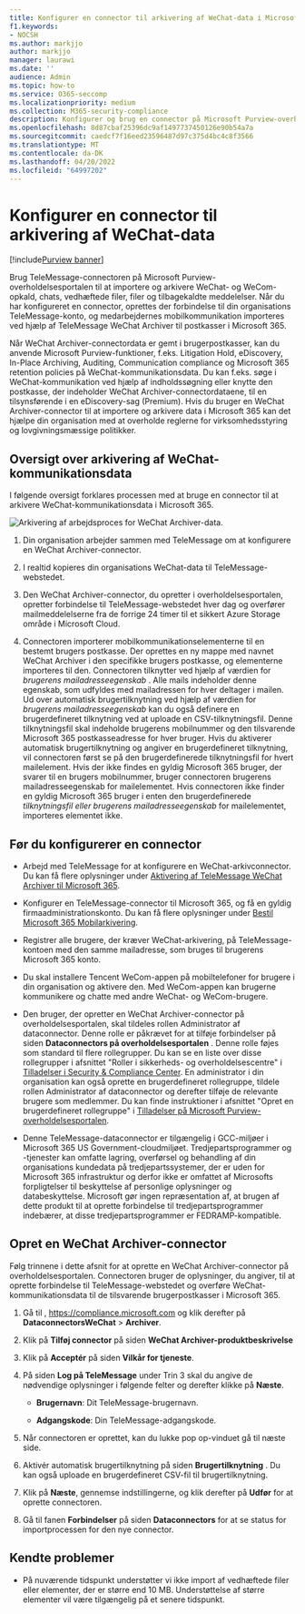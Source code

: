 ```yaml
---
title: Konfigurer en connector til arkivering af WeChat-data i Microsoft 365
f1.keywords:
- NOCSH
ms.author: markjjo
author: markjjo
manager: laurawi
ms.date: ''
audience: Admin
ms.topic: how-to
ms.service: O365-seccomp
ms.localizationpriority: medium
ms.collection: M365-security-compliance
description: Konfigurer og brug en connector på Microsoft Purview-overholdelsesportalen til at importere og arkivere WeChat-data i Microsoft 365.
ms.openlocfilehash: 8d87cbaf25396dc9af1497737450126e90b54a7a
ms.sourcegitcommit: caedcf7f16eed23596487d97c375d4bc4c8f3566
ms.translationtype: MT
ms.contentlocale: da-DK
ms.lasthandoff: 04/20/2022
ms.locfileid: "64997202"
---
```

# <a name="set-up-a-connector-to-archive-wechat-data"></a>Konfigurer en connector til arkivering af WeChat-data

[!include[Purview banner](../includes/purview-rebrand-banner.md)]

Brug TeleMessage-connectoren på Microsoft Purview-overholdelsesportalen til at importere og arkivere WeChat- og WeCom-opkald, chats, vedhæftede filer, filer og tilbagekaldte meddelelser. Når du har konfigureret en connector, oprettes der forbindelse til din organisations TeleMessage-konto, og medarbejdernes mobilkommunikation importeres ved hjælp af TeleMessage WeChat Archiver til postkasser i Microsoft 365.

Når WeChat Archiver-connectordata er gemt i brugerpostkasser, kan du anvende Microsoft Purview-funktioner, f.eks. Litigation Hold, eDiscovery, In-Place Archiving, Auditing, Communication compliance og Microsoft 365 retention policies på WeChat-kommunikationsdata. Du kan f.eks. søge i WeChat-kommunikation ved hjælp af indholdssøgning eller knytte den postkasse, der indeholder WeChat Archiver-connectordataene, til en tilsynsførende i en eDiscovery-sag (Premium). Hvis du bruger en WeChat Archiver-connector til at importere og arkivere data i Microsoft 365 kan det hjælpe din organisation med at overholde reglerne for virksomhedsstyring og lovgivningsmæssige politikker.

## <a name="overview-of-archiving-wechat-communication-data"></a>Oversigt over arkivering af WeChat-kommunikationsdata

I følgende oversigt forklares processen med at bruge en connector til at arkivere WeChat-kommunikationsdata i Microsoft 365.

![Arkivering af arbejdsproces for WeChat Archiver-data.](../media/WeChatConnectorWorkflow.png)

1. Din organisation arbejder sammen med TeleMessage om at konfigurere en WeChat Archiver-connector.

2. I realtid kopieres din organisations WeChat-data til TeleMessage-webstedet.

3. Den WeChat Archiver-connector, du opretter i overholdelsesportalen, opretter forbindelse til TeleMessage-webstedet hver dag og overfører mailmeddelelserne fra de forrige 24 timer til et sikkert Azure Storage område i Microsoft Cloud.

4. Connectoren importerer mobilkommunikationselementerne til en bestemt brugers postkasse. Der oprettes en ny mappe med navnet WeChat Archiver i den specifikke brugers postkasse, og elementerne importeres til den. Connectoren tilknytter ved hjælp af værdien for *brugerens mailadresseegenskab* . Alle mails indeholder denne egenskab, som udfyldes med mailadressen for hver deltager i mailen. Ud over automatisk brugertilknytning ved hjælp af værdien for *brugerens mailadresseegenskab* kan du også definere en brugerdefineret tilknytning ved at uploade en CSV-tilknytningsfil. Denne tilknytningsfil skal indeholde brugerens mobilnummer og den tilsvarende Microsoft 365 postkasseadresse for hver bruger. Hvis du aktiverer automatisk brugertilknytning og angiver en brugerdefineret tilknytning, vil connectoren først se på den brugerdefinerede tilknytningsfil for hvert mailelement. Hvis der ikke findes en gyldig Microsoft 365 bruger, der svarer til en brugers mobilnummer, bruger connectoren brugerens mailadresseegenskab for mailelementet. Hvis connectoren ikke finder en gyldig Microsoft 365 bruger i enten den brugerdefinerede *tilknytningsfil eller brugerens mailadresseegenskab* for mailelementet, importeres elementet ikke.

## <a name="before-you-set-up-a-connector"></a>Før du konfigurerer en connector

- Arbejd med TeleMessage for at konfigurere en WeChat-arkivconnector. Du kan få flere oplysninger under [Aktivering af TeleMessage WeChat Archiver til Microsoft 365](https://www.telemessage.com/microsoft-365-activation-for-wechat-archiver/).

- Konfigurer en TeleMessage-connector til Microsoft 365, og få en gyldig firmaadministrationskonto. Du kan få flere oplysninger under [Bestil Microsoft 365 Mobilarkivering](https://www.telemessage.com/mobile-archiver/order-mobile-archiver-for-microsoft-365/).

- Registrer alle brugere, der kræver WeChat-arkivering, på TeleMessage-kontoen med den samme mailadresse, som bruges til brugerens Microsoft 365 konto.

- Du skal installere Tencent WeCom-appen på mobiltelefoner for brugere i din organisation og aktivere den. Med WeCom-appen kan brugerne kommunikere og chatte med andre WeChat- og WeCom-brugere.

- Den bruger, der opretter en WeChat Archiver-connector på overholdelsesportalen, skal tildeles rollen Administrator af dataconnector. Denne rolle er påkrævet for at tilføje forbindelser på siden **Dataconnectors på overholdelsesportalen** . Denne rolle føjes som standard til flere rollegrupper. Du kan se en liste over disse rollegrupper i afsnittet "Roller i sikkerheds- og overholdelsescentre" i [Tilladelser i Security & Compliance Center](../security/office-365-security/permissions-in-the-security-and-compliance-center.md#roles-in-the-security--compliance-center). En administrator i din organisation kan også oprette en brugerdefineret rollegruppe, tildele rollen Administrator af dataconnector og derefter tilføje de relevante brugere som medlemmer. Du kan finde instruktioner i afsnittet "Opret en brugerdefineret rollegruppe" i [Tilladelser på Microsoft Purview-overholdelsesportalen](microsoft-365-compliance-center-permissions.md#create-a-custom-role-group).

- Denne TeleMessage-dataconnector er tilgængelig i GCC-miljøer i Microsoft 365 US Government-cloudmiljøet. Tredjepartsprogrammer og -tjenester kan omfatte lagring, overførsel og behandling af din organisations kundedata på tredjepartssystemer, der er uden for Microsoft 365 infrastruktur og derfor ikke er omfattet af Microsofts forpligtelser til beskyttelse af personlige oplysninger og databeskyttelse. Microsoft gør ingen repræsentation af, at brugen af dette produkt til at oprette forbindelse til tredjepartsprogrammer indebærer, at disse tredjepartsprogrammer er FEDRAMP-kompatible.

## <a name="create-a-wechat-archiver-connector"></a>Opret en WeChat Archiver-connector

Følg trinnene i dette afsnit for at oprette en WeChat Archiver-connector på overholdelsesportalen. Connectoren bruger de oplysninger, du angiver, til at oprette forbindelse til TeleMessage-webstedet og overføre WeChat-kommunikationsdata til de tilsvarende brugerpostkasser i Microsoft 365.

1. Gå til , <https://compliance.microsoft.com> og klik derefter på **DataconnectorsWeChat** >  **Archiver**.

2. Klik på **Tilføj connector** på siden **WeChat Archiver-produktbeskrivelse**

3. Klik på **Acceptér** på siden **Vilkår for tjeneste**.

4. På siden **Log på TeleMessage** under Trin 3 skal du angive de nødvendige oplysninger i følgende felter og derefter klikke på **Næste**.

    - **Brugernavn**: Dit TeleMessage-brugernavn.

    - **Adgangskode**: Din TeleMessage-adgangskode.

5. Når connectoren er oprettet, kan du lukke pop op-vinduet gå til næste side.

6. Aktivér automatisk brugertilknytning på siden **Brugertilknytning** . Du kan også uploade en brugerdefineret CSV-fil til brugertilknytning.

7. Klik på **Næste**, gennemse indstillingerne, og klik derefter på **Udfør** for at oprette connectoren.

8. Gå til fanen **Forbindelser** på siden **Dataconnectors** for at se status for importprocessen for den nye connector.

## <a name="known-issues"></a>Kendte problemer

- På nuværende tidspunkt understøtter vi ikke import af vedhæftede filer eller elementer, der er større end 10 MB. Understøttelse af større elementer vil være tilgængelig på et senere tidspunkt.
